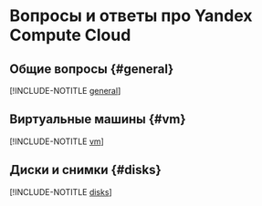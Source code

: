 # Вопросы и ответы про Yandex Compute Cloud

## Общие вопросы {#general}

[!INCLUDE-NOTITLE [general](general.md)]

## Виртуальные машины {#vm}

[!INCLUDE-NOTITLE [vm](vm.md)]

## Диски и снимки {#disks}

[!INCLUDE-NOTITLE [disks](disks.md)]
